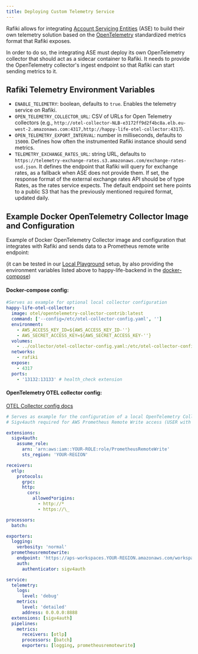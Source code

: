 ```yaml
---
title: Deploying Custom Telemetry Service
---
```


Rafiki allows for integrating [Account Servicing Entities](/reference/glossary#account-servicing-entity) (ASE) to build their own telemetry solution based on the [OpenTelemetry](https://opentelemetry.io/) standardized metrics format that Rafiki exposes.

In order to do so, the integrating ASE must deploy its own OpenTelemetry collector that should act as a sidecar container to Rafiki. It needs to provide the OpenTelemetry collector's ingest endpoint so that Rafiki can start sending metrics to it.

## Rafiki Telemetry Environment Variables

- `ENABLE_TELEMETRY`: boolean, defaults to `true`. Enables the telemetry service on Rafiki.
- `OPEN_TELEMETRY_COLLECTOR_URL`: CSV of URLs for Open Telemetry collectors (e.g., `http://otel-collector-NLB-e3172ff9d2f4bc8a.elb.eu-west-2.amazonaws.com:4317,http://happy-life-otel-collector:4317`).
- `OPEN_TELEMETRY_EXPORT_INTERVAL`: number in milliseconds, defaults to `15000`. Defines how often the instrumented Rafiki instance should send metrics.
- `TELEMETRY_EXCHANGE_RATES_URL`: string URL, defaults to `https://telemetry-exchange-rates.s3.amazonaws.com/exchange-rates-usd.json`. It defines the endpoint that Rafiki will query for exchange rates, as a fallback when ASE does not provide them. If set, the response format of the external exchange rates API should be of type Rates, as the rates service expects.
  The default endpoint set here points to a public S3 that has the previously mentioned required format, updated daily.

## Example Docker OpenTelemetry Collector Image and Configuration

Example of Docker OpenTelemetry Collector image and configuration that integrates with Rafiki and sends data to a Prometheus remote write endpoint:

(it can be tested in our [Local Playground](/playground/overview) setup, by also providing the environment variables listed above to happy-life-backend in the [docker-compose](https://github.com/interledger/rafiki/blob/main/localenv/happy-life-bank/docker-compose.yml))

#### Docker-compose config:

```yaml
#Serves as example for optional local collector configuration
happy-life-otel-collector:
  image: otel/opentelemetry-collector-contrib:latest
  command: ['--config=/etc/otel-collector-config.yaml', '']
  environment:
    - AWS_ACCESS_KEY_ID=${AWS_ACCESS_KEY_ID-''}
    - AWS_SECRET_ACCESS_KEY=${AWS_SECRET_ACCESS_KEY-''}
  volumes:
    - ../collector/otel-collector-config.yaml:/etc/otel-collector-config.yaml
  networks:
    - rafiki
  expose:
    - 4317
  ports:
    - '13132:13133' # health_check extension
```

#### OpenTelemetry OTEL collector config:

[OTEL Collector config docs](https://opentelemetry.io/docs/collector/configuration/)

```yaml
# Serves as example for the configuration of a local OpenTelemetry Collector that sends metrics to an AWS Managed Prometheus Workspace
# Sigv4auth required for AWS Prometheus Remote Write access (USER with access keys needed)

extensions:
  sigv4auth:
    assume_role:
      arn: 'arn:aws:iam::YOUR-ROLE:role/PrometheusRemoteWrite'
      sts_region: 'YOUR-REGION'

receivers:
  otlp:
    protocols:
      grpc:
      http:
        cors:
          allowed*origins:
            - http://*
            - https://\_

processors:
  batch:

exporters:
  logging:
    verbosity: 'normal'
  prometheusremotewrite:
    endpoint: 'https://aps-workspaces.YOUR-REGION.amazonaws.com/workspaces/ws-YOUR-WORKSPACE-IDENTIFIER/api/v1/remote_write'
    auth:
      authenticator: sigv4auth

service:
  telemetry:
    logs:
      level: 'debug'
    metrics:
      level: 'detailed'
      address: 0.0.0.0:8888
  extensions: [sigv4auth]
  pipelines:
    metrics:
      receivers: [otlp]
      processors: [batch]
      exporters: [logging, prometheusremotewrite]
```
